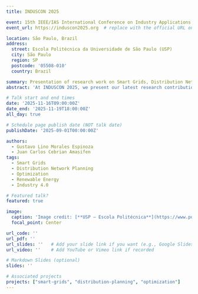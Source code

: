 ```yaml
---
title: INDUSCON 2025

event: 15th IEEE/IAS International Conference on Industry Applications (INDUSCON 2025)
event_url: https://induscon2025.org  # replace with the official URL once available

location: São Paulo, Brazil
address:
  street: Escola Politécnica da Universidade de São Paulo (USP)
  city: São Paulo
  region: SP
  postcode: '05508-010'
  country: Brazil

summary: Presentation of research work on Smart Grids, Distribution Network Planning, and Optimization at INDUSCON 2025.
abstract: 'At INDUSCON 2025, we present our latest research contributions in **smart grids, renewable energy integration, and optimization methods** applied to distribution networks. The work discusses methodologies for hosting capacity analysis and evolutionary algorithms to improve planning and reliability of modern power systems.'

# Talk start and end times
date: '2025-11-16T09:00:00Z'
date_end: '2025-11-19T18:00:00Z'
all_day: true

# Schedule page publish date (NOT talk date)
publishDate: '2025-09-01T00:00:00Z'

authors:
  - Gustavo Lino Morales Espinoza
  - Juan Carlos Cebrian Amasifen
tags: 
  - Smart Grids
  - Distribution Network Planning
  - Optimization
  - Renewable Energy
  - Industry 4.0

# Featured talk?
featured: true

image:
  caption: 'Image credit: [**USP – Escola Politécnica**](https://www.poli.usp.br/)'
  focal_point: Center

url_code: ''
url_pdf: ''
url_slides: ''   # Add your slide link if you want (e.g., Google Slides or static/files/induscon2025-slides.pdf)
url_video: ''    # Add YouTube or Vimeo link if recorded

# Markdown Slides (optional)
slides: ''

# Associated projects
projects: ["smart-grids", "distribution-planning", "optimization"]
---
```

